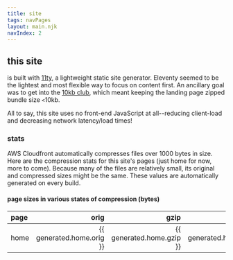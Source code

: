 ```yaml
---
title: site
tags: navPages
layout: main.njk
navIndex: 2
---
```


## this site
is built with [11ty](https://www.11ty.dev/), a lightweight static site generator. Eleventy seemed to be the lightest and most flexible way to focus on content first. An ancillary goal was
to get into the [10kb club](https://10kbclub.com/), which meant keeping the landing page zipped bundle size `<`10kb.

All to say, this site uses no front-end JavaScript at all--reducing client-load and decreasing network latency/load times!

### stats
AWS Cloudfront automatically compresses files over 1000 bytes in size. Here are the compression stats for this site's pages (just home for now, more to come). Because many of the files are relatively
small, its original and compressed sizes might be the same. These values are automatically generated on every build.

#### page sizes in various states of compression (bytes)
| page | orig | gzip | brotli |
| :--- | ---: | ---: | -----: |
| home | {{ generated.home.orig }} | {{ generated.home.gzip }} | {{ generated.home.br }} |
